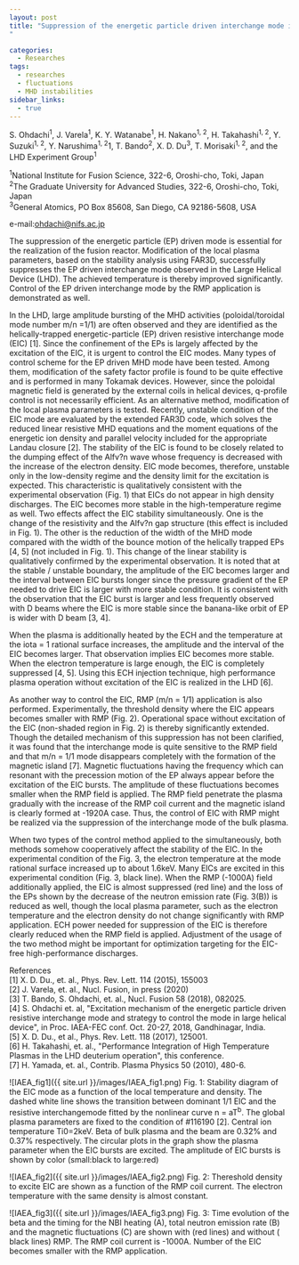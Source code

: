 ```yaml
---
layout: post
title: "Suppression of the energetic particle driven interchange mode in the Large Helical Device
"

categories:
  - Researches
tags:
  - researches
  - fluctuations
  - MHD instabilities
sidebar_links:
  - true
---
```


S. Ohdachi<sup>1</sup>, J. Varela<sup>1</sup>, K. Y. Watanabe<sup>1</sup>, H. Nakano<sup>1, 2</sup>, H. Takahashi<sup>1, 2</sup>, Y. Suzuki<sup>1, 2</sup>, Y. Narushima<sup>1, 2</sup>1, T. Bando<sup>2</sup>, X. D. Du<sup>3</sup>, T. Morisaki<sup>1, 2</sup>, and the LHD Experiment Group<sup>1</sup>

<sup>1</sup>National Institute for Fusion Science, 322-6, Oroshi-cho, Toki, Japan <br>
<sup>2</sup>The Graduate University for Advanced Studies, 322-6, Oroshi-cho, Toki, Japan <br>
<sup>3</sup>General Atomics, PO Box 85608, San Diego, CA 92186-5608, USA <br>

e-mail:ohdachi@nifs.ac.jp

The suppression of the energetic particle (EP) driven mode is essential for the realization of the fusion reactor. Modification of the local plasma parameters, based on the stability analysis using FAR3D, successfully suppresses the EP driven interchange mode observed in the Large Helical Device (LHD). The achieved temperature is thereby improved significantly. Control of the EP driven interchange mode by the RMP application is demonstrated as well. 


In the LHD, large amplitude bursting of the MHD activities (poloidal/toroidal mode number m/n =1/1) are often observed and they are identified as the helically-trapped energetic-particle (EP) driven resistive interchange mode (EIC) [1]. Since the confinement of the EPs is largely affected by the excitation of the EIC, it is urgent to control the EIC modes. Many types of control scheme for the EP driven MHD mode have been tested. Among them, modification of the safety factor profile is found to be quite effective and is performed in many Tokamak devices. However, since the poloidal magnetic field is generated by the external coils in helical devices, q-profile control is not necessarily efficient. As an alternative method, modification of the local plasma parameters is tested. Recently, unstable condition of the EIC mode are evaluated by the extended FAR3D code, which solves the reduced linear resistive MHD equations and the moment equations of the energetic ion density and parallel velocity included for the appropriate Landau closure [2]. The stability of the EIC is found to be closely related to the dumping effect of the Alfv?n wave whose frequency is decreased with the increase of the electron density. EIC mode becomes, therefore, unstable only in the low-density regime and the density limit for the excitation is expected. This characteristic is qualitatively consistent with the experimental observation (Fig. 1) that EICs do not appear in high density discharges. The EIC becomes more stable in the high-temperature regime as well. Two effects affect the EIC stability simultaneously. One is the change of the resistivity and the Alfv?n gap structure (this effect is included in Fig. 1). The other is the reduction of the width of the MHD mode compared with the width of the bounce motion of the helically trapped EPs [4, 5] (not included in Fig. 1). This change of the linear stability is qualitatively confirmed by the experimental observation. It is noted that at the stable / unstable boundary, the amplitude of the EIC becomes larger and the interval between EIC bursts longer since the pressure gradient of the EP needed to drive EIC is larger with more stable condition. It is consistent with the observation that the EIC burst is larger and less frequently observed with D beams where the EIC is more stable since the banana-like orbit of EP is wider with D beam [3, 4]. 


When the plasma is additionally heated by the ECH and the temperature at the iota = 1 rational surface increases, the amplitude and the interval of the EIC becomes larger. That observation implies EIC becomes more stable. When the electron temperature is large enough, the EIC is completely suppressed [4, 5]. Using this ECH injection technique, high performance plasma operation without excitation of the EIC is realized in the LHD [6]. 


As another way to control the EIC, RMP (m/n = 1/1) application is also performed. Experimentally, the threshold density where the EIC appears becomes smaller with RMP (Fig. 2). Operational space without excitation of the EIC (non-shaded region in Fig. 2) is thereby significantly extended. Though the detailed mechanism of this suppression has not been clarified, it was found that the interchange mode is quite sensitive to the RMP field and that m/n = 1/1 mode disappears completely with the formation of the magnetic island [7]. Magnetic fluctuations having the frequency which can resonant with the precession motion of the EP always appear before the excitation of the EIC bursts. The amplitude of these fluctuations becomes smaller when the RMP field is applied. The RMP field penetrate the plasma gradually with the increase of the RMP coil current and the magnetic island is clearly formed at -1920A case. Thus, the control of EIC with RMP might be realized via the suppression of the interchange mode of the bulk plasma.


When two types of the control method applied to the simultaneously, both methods somehow cooperatively affect the stability of the EIC. In the experimental condition of the Fig. 3, the electron temperature at the mode rational surface increased up to about 1.6keV. Many EICs are excited in this experimental condition (Fig. 3, black line). When the RMP (-1000A) field additionally applied, the EIC is almost suppressed (red line) and the loss of the EPs shown by the decrease of the neutron emission rate (Fig. 3(B)) is reduced as well, though the local plasma parameter, such as the electron temperature and the electron density do not change significantly with RMP application. ECH power needed for suppression of the EIC is therefore clearly reduced when the RMP field is applied. Adjustment of the usage of the two method might be important for optimization targeting for the EIC-free high-performance discharges.


References <br>
[1] X. D. Du., et. al., Phys. Rev. Lett. 114 (2015), 155003 <br>
[2] J. Varela, et. al., Nucl. Fusion, in press (2020) <br>
[3] T. Bando, S. Ohdachi, et. al., Nucl. Fusion 58 (2018), 082025. <br>
[4] S. Ohdachi et. al, "Excitation mechanism of the energetic particle driven resistive interchange mode and strategy to control the mode in large helical device", in Proc. IAEA-FEC conf. Oct. 20-27, 2018, Gandhinagar, India.  <br>
[5] X. D. Du., et al., Phys. Rev. Lett. 118 (2017), 125001. <br>
[6] H. Takahashi, et. al., "Performance Integration of High Temperature Plasmas in the LHD deuterium operation", this conference.  <br>
[7] H. Yamada, et. al., Contrib. Plasma Physics 50 (2010), 480-6.  <br>


![IAEA_fig1]({{ site.url }}/images/IAEA_fig1.png)
Fig. 1: Stability diagram of the EIC mode as a function of the local temperature and density. The dashed white line shows the transition between dominant 1/1 EIC and the resistive interchangemode fitted by the nonlinear curve n = aT<sup>b</sup>. The global plasma parameters are fixed to the condition of #116190 [2]. Central ion temperature Ti0=2keV. Beta of bulk plasma and the beam are  0.32% and 0.37% respectively. The circular plots in the graph show the plasma parameter when the EIC bursts are excited. The amplitude of EIC bursts is shown by color (small:black to large:red)


![IAEA_fig2]({{ site.url }}/images/IAEA_fig2.png)
Fig. 2: Thereshold density to excite EIC are shown as a function of the RMP coil current. The electron temperature with the same density is almost constant.


![IAEA_fig3]({{ site.url }}/images/IAEA_fig3.png)
Fig. 3: Time evolution of the beta and the timing for the NBI heating (A), total neutron emission rate (B) and the magnetic fluctuations (C) are shown with (red lines) and without ( black lines) RMP. The RMP coil current is -1000A. Number of the EIC becomes smaller with the RMP application.
